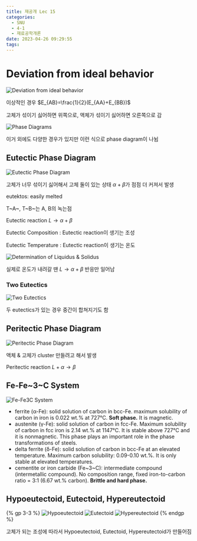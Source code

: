 ```yaml
---
title: 재공개 Lec 15
categories:
  - SNU
  - 4-1
  - 재료공학개론
date: 2023-04-26 09:29:55
tags:
---
```


# Deviation from ideal behavior

![Deviation from ideal behavior](deviation_from_ideal_behavior.png)

이상적인 경우 $E_{AB}=\frac{1}{2}(E_{AA}+E_{BB})$

고체가 섞이기 싫어하면 위쪽으로, 액체가 섞이기 싫어하면 오른쪽으로 감

![Phase Diagrams](phase_diagrams.png)

이거 외에도 다양한 경우가 있지만 이런 식으로 phase diagram이 나뉨

## Eutectic Phase Diagram

![Eutectic Phase Diagram](eutectic_phase_diagram.png)

고체가 너무 섞이기 싫어해서 고체 둘이 있는 상태 $\alpha + \beta$가 점점 더 커져서 발생

eutektos: easily melted

T~A~, T~B~는 A, B의 녹는점

Eutectic reaction $L \rightarrow \alpha + \beta$

Eutectic Composition
: Eutectic reaction이 생기는 조성

Eutectic Temperature
: Eutectic reaction이 생기는 온도

![Determination of Liquidus & Solidus](liquidus_solidus.png)

실제로 온도가 내려갈 땐 $L \rightarrow \alpha + \beta$ 반응만 일어남

### Two Eutectics

![Two Eutectics](two_eutectics.png)

두 eutectics가 있는 경우 중간이 합쳐지기도 함

## Peritectic Phase Diagram

![Peritectic Phase Diagram](peritectic_phase_diagram.png)

액체 & 고체가 cluster 만들려고 해서 발생

Peritectic reaction $L + \alpha \rightarrow \beta$

## Fe-Fe~3~C System

![Fe-Fe3C System](fe_fe3c_system.png)

- ferrite (α-Fe): solid solution of carbon in bcc-Fe. maximum solubility of carbon in iron is 0.022 wt.% at 727°C. **Soft phase.** It is magnetic.
- austenite (γ-Fe): solid solution of carbon in fcc-Fe. Maximum solubility of carbon in fcc iron is 2.14 wt.% at 1147°C. It is stable above 727°C and it is nonmagnetic. This phase plays an important role in the phase transformations of steels.
- delta ferrite (δ-Fe): solid solution of carbon in bcc-Fe at an elevated temperature. Maximum carbon solubility: 0.09-0.10 wt.%. It is only stable at elevated temperatures.
- cementite or iron carbide (Fe~3~C): intermediate compound (intermetallic compound). No composition range, fixed iron-to-carbon ratio = 3:1 (6.67 wt.% carbon). **Brittle and hard phase.**

## Hypoeutectoid, Eutectoid, Hypereutectoid

{% gp 3-3 %}
![Hypoeutectoid](hypoeutectoid.png)
![Eutectoid](eutectoid.png)
![Hypereutectoid](hypereutectoid.png)
{% endgp %}

고체가 되는 조성에 따라서 Hypoeutectoid, Eutectoid, Hypereutectoid가 만들어짐
